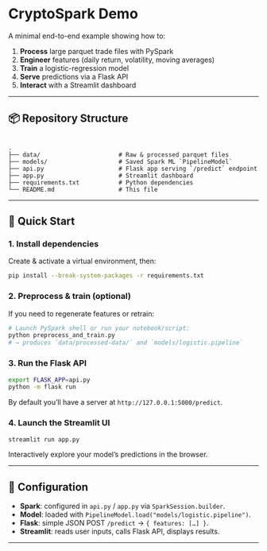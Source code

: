 # CryptoSpark Demo

A minimal end-to-end example showing how to:

1. **Process** large parquet trade files with PySpark  
2. **Engineer** features (daily return, volatility, moving averages)  
3. **Train** a logistic-regression model  
4. **Serve** predictions via a Flask API  
5. **Interact** with a Streamlit dashboard

---

## 📦 Repository Structure

```

.
├── data/                      # Raw & processed parquet files
├── models/                    # Saved Spark ML `PipelineModel`
├── api.py                     # Flask app serving `/predict` endpoint
├── app.py                     # Streamlit dashboard
├── requirements.txt           # Python dependencies
└── README.md                  # This file

````

---

## 🚀 Quick Start

### 1. Install dependencies

Create & activate a virtual environment, then:

```bash
pip install --break-system-packages -r requirements.txt
````

### 2. Preprocess & train (optional)

If you need to regenerate features or retrain:

```bash
# Launch PySpark shell or run your notebook/script:
python preprocess_and_train.py
# → produces `data/processed-data/` and `models/logistic.pipeline`
```

### 3. Run the Flask API

```bash
export FLASK_APP=api.py
python -m flask run
```

By default you’ll have a server at `http://127.0.0.1:5000/predict`.

### 4. Launch the Streamlit UI

```bash
streamlit run app.py
```

Interactively explore your model’s predictions in the browser.

---

## 🔧 Configuration

* **Spark**: configured in `api.py` / `app.py` via `SparkSession.builder`.
* **Model**: loaded with `PipelineModel.load("models/logistic.pipeline")`.
* **Flask**: simple JSON POST `/predict` → `{ features: […] }`.
* **Streamlit**: reads user inputs, calls Flask API, displays results.

---
